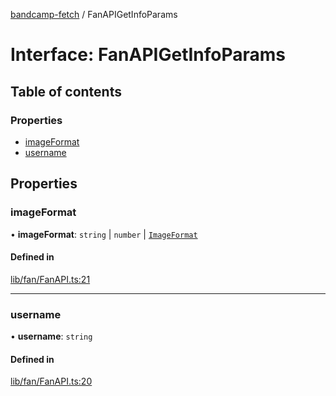 [bandcamp-fetch](../README.md) / FanAPIGetInfoParams

# Interface: FanAPIGetInfoParams

## Table of contents

### Properties

- [imageFormat](FanAPIGetInfoParams.md#imageformat)
- [username](FanAPIGetInfoParams.md#username)

## Properties

### imageFormat

• **imageFormat**: `string` \| `number` \| [`ImageFormat`](ImageFormat.md)

#### Defined in

[lib/fan/FanAPI.ts:21](https://github.com/patrickkfkan/bandcamp-fetch/blob/19ec315/src/lib/fan/FanAPI.ts#L21)

___

### username

• **username**: `string`

#### Defined in

[lib/fan/FanAPI.ts:20](https://github.com/patrickkfkan/bandcamp-fetch/blob/19ec315/src/lib/fan/FanAPI.ts#L20)
